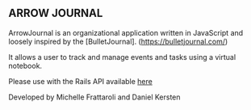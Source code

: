 ## ARROW JOURNAL

ArrowJournal is an organizational application written in JavaScript and loosely inspired by the [BulletJournal].
(https://bulletjournal.com/)

It allows a user to track and manage events and tasks using a virtual notebook.

Please use with the Rails API available [here](https://github.com/mishyjari/arrow-journal-api)

Developed by Michelle Frattaroli and Daniel Kersten
